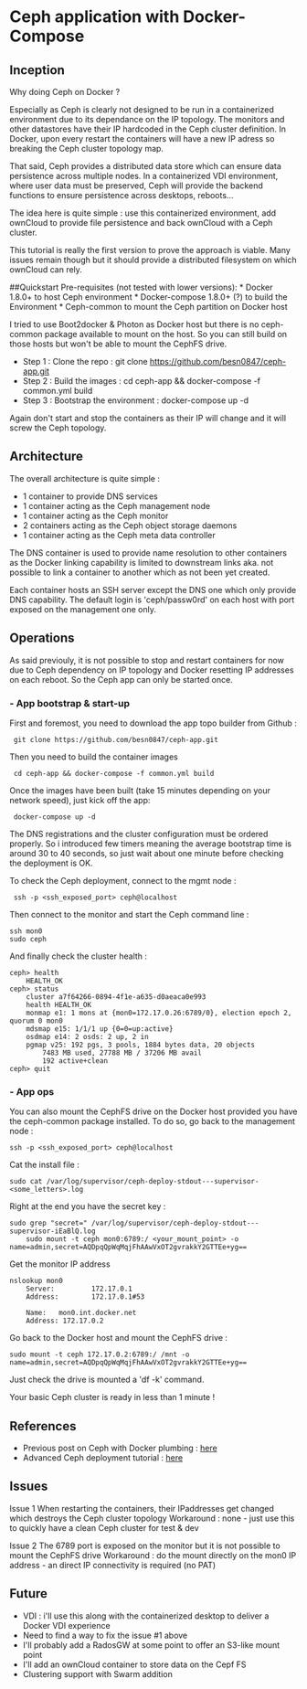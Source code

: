 # Ceph application with Docker-Compose

## Inception
Why doing Ceph on Docker ?

Especially as Ceph is clearly not designed to be run in a containerized environment due to its dependance on the IP topology. The monitors and other datastores have their IP hardcoded in the Ceph cluster definition. In Docker, upon every restart the containers will have a new IP adress so breaking the Ceph cluster topology map. 

That said, Ceph provides a distributed data store which can ensure data persistence across multiple nodes. In a containerized VDI environment, where user data must be preserved, Ceph will provide the backend functions to ensure persistence across desktops, reboots...

The idea here is quite simple : use <ref>this</ref> containerized environment,  add ownCloud to provide file persistence and back ownCloud with a Ceph cluster. 

This tutorial is really the first version to prove the approach is viable. Many issues remain though but it should provide a distributed filesystem on which ownCloud can rely.

##Quickstart
Pre-requisites (not tested with lower versions):
     * Docker 1.8.0+ to host Ceph environment
     * Docker-compose 1.8.0+ (?) to build the Environment 
     * Ceph-common to mount the Ceph partition on Docker host

I tried to use Boot2docker & Photon as Docker host but there is no ceph-common package available to mount on the host. So you can still build on those hosts but won't be able to mount the CephFS drive.

* Step 1 : Clone the repo : 
	git clone https://github.com/besn0847/ceph-app.git
* Step 2 : Build the images : 
	cd ceph-app && docker-compose -f common.yml build
* Step 3 : Bootstrap the environment :
	docker-compose up -d

Again don't start and stop the containers as their IP will change and it will screw the Ceph topology.

## Architecture
The overall architecture is quite simple :

* 1 container to provide DNS services
* 1 container acting as the Ceph management node
* 1 container acting as the Ceph monitor
* 2 containers acting as the Ceph object storage daemons
* 1 container acting as the Ceph meta data controller

The DNS container is used to provide name resolution to other containers as the Docker linking capability is limited to downstream links aka. not possible to link a container to another which as not been yet created.

Each container hosts an SSH server except the DNS one which only provide DNS capability. The default login is 'ceph/passw0rd' on each host with port exposed on the management one only.

## Operations
As said previouly, it is not possible to stop and restart containers for now due to Ceph dependency on IP topology and Docker resetting IP addresses on each reboot. 
So the Ceph app can only be started once.

### - App bootstrap & start-up
First and foremost, you need to download the app topo builder from Github :

     git clone https://github.com/besn0847/ceph-app.git

Then you need to build the container images

     cd ceph-app && docker-compose -f common.yml build

Once the images have been built (take 15 minutes depending on your network speed), just kick off the app:

     docker-compose up -d

The DNS registrations and the cluster configuration must be ordered properly. So i introduced few timers meaning the average bootstrap time is around 30 to 40 seconds, so just wait about one minute before checking the deployment is OK.

To check the Ceph deployment, connect to the mgmt node :

     ssh -p <ssh_exposed_port> ceph@localhost

Then connect to the monitor and start the Ceph command line :
     
	ssh mon0
	sudo ceph

And finally check the cluster health :

	ceph> health
		HEALTH_OK
	ceph> status
		cluster a7f64266-0894-4f1e-a635-d0aeaca0e993
		health HEALTH_OK
		monmap e1: 1 mons at {mon0=172.17.0.26:6789/0}, election epoch 2, quorum 0 mon0
		mdsmap e15: 1/1/1 up {0=0=up:active}
		osdmap e14: 2 osds: 2 up, 2 in
		pgmap v25: 192 pgs, 3 pools, 1884 bytes data, 20 objects
			7483 MB used, 27788 MB / 37206 MB avail
			192 active+clean
	ceph> quit

### - App  ops
You can also mount the CephFS drive on the Docker host provided you have the ceph-common package installed.
To do so, go back to the management node :

	ssh -p <ssh_exposed_port> ceph@localhost

Cat the install file :

	sudo cat /var/log/supervisor/ceph-deploy-stdout---supervisor-<some_letters>.log

Right at the end you have the secret key :

	sudo grep "secret=" /var/log/supervisor/ceph-deploy-stdout---supervisor-iEaBlQ.log
		sudo mount -t ceph mon0:6789:/ <your_mount_point> -o name=admin,secret=AQDpqQpWqMqjFhAAwVxOT2gvrakkY2GTTEe+yg==

Get the monitor IP address

	nslookup mon0
		Server:         172.17.0.1
		Address:        172.17.0.1#53
		
		Name:   mon0.int.docker.net
		Address: 172.17.0.2

Go back to the Docker host and mount the CephFS drive :

	sudo mount -t ceph 172.17.0.2:6789:/ /mnt -o name=admin,secret=AQDpqQpWqMqjFhAAwVxOT2gvrakkY2GTTEe+yg==

Just check the drive is mounted a 'df -k' command.

Your basic Ceph cluster is ready in less than 1 minute !

## References
* Previous post on Ceph with Docker plumbing : [here](http://fbevmware.blogspot.fr/2014/05/software-defined-compute-network-and.html?view=sidebar)
* Advanced Ceph deployment tutorial : [here](http://alanxelsys.com/ceph-howto/)

## Issues
Issue 1 When restarting the containers, their IPaddresses get changed which destroys the Ceph cluster topology
	Workaround : none - just use this to quickly have a clean Ceph cluster for test & dev
     
Issue 2 The 6789 port is exposed on the monitor but it is not possible to mount the CephFS drive
	Workaround : do the mount directly on the mon0 IP address - an direct IP connectivity is required (no PAT)

## Future
* VDI : i'll use this along with the containerized desktop to deliver a Docker VDI experience
* Need to find a way to fix the issue #1 above
* I'll probably add a RadosGW at some point to offer an S3-like mount point
* I'll add an ownCloud container to store data on the Cepf FS
* Clustering support with Swarm addition

     


     

